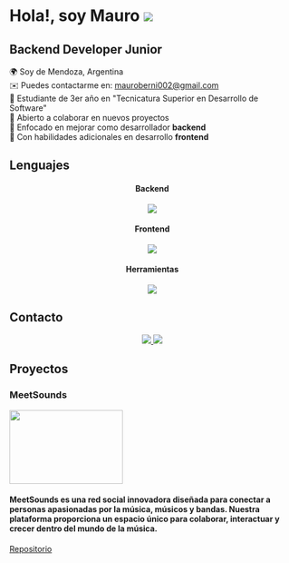 Hola!, soy Mauro ![](https://user-images.githubusercontent.com/18350557/176309783-0785949b-9127-417c-8b55-ab5a4333674e.gif)
==================================================================================================================================

Backend Developer Junior
------------------------------


🌍 Soy de Mendoza, Argentina  
✉️ Puedes contactarme en: [mauroberni002@gmail.com](mailto:mauroberni002@gmail.com)  
📖 Estudiante de 3er año en "Tecnicatura Superior en Desarrollo de Software"  
🤝 Abierto a colaborar en nuevos proyectos  
📘 Enfocado en mejorar como desarrollador **backend**  
📗 Con habilidades adicionales en desarrollo **frontend** 



<h2 >Lenguajes</h2>
<div align="center">
  <h4>Backend</h4>
    <p align="center">
  <a href="https://skillicons.dev">
    <img src="https://skillicons.dev/icons?i=python,django,mysql" />
  </a>
</p>
</div>
<div align="center">
  <h4>Frontend</h4>
  <p align="center">
  <a href="https://skillicons.dev">
    <img src="https://skillicons.dev/icons?i=html,css,react" />
  </a>
</p>
</div>
<div align="center">
  <h4>Herramientas</h4>
  <p align="center">
  <a href="https://skillicons.dev">
    <img src="https://skillicons.dev/icons?i=git,vscode,postman" />
  </a>
</p>
</div>

<h2>Contacto</h2>
<div align="center">
  <p align="center">
  <a href="https://www.linkedin.com/in/maurodev">
    <img src="https://skillicons.dev/icons?i=linkedin" />
  </a>
  <a href="mailto:mauroberni002@example.com">
    <img src="https://skillicons.dev/icons?i=gmail" />
  </a>
</p>
</div>


<h2>Proyectos</h2>
<div >
  <h3>MeetSounds</h3>
  <p>
    <a href="https://www.linkedin.com/in/maurodev">
      <img src="https://github.com/beatbuilders/meetsounds/blob/main/frontend/src/assets/Logo1.png?raw=true" width="200px" height="130px"/>
    </a>
  </p>
  <h4>
    MeetSounds es una red social innovadora diseñada para conectar a personas apasionadas por la música, músicos y bandas. Nuestra plataforma proporciona un espacio único para     
    colaborar, interactuar y crecer dentro del mundo de la música.
  </h4>
  <a href="https://github.com/beatbuilders/meetsounds">
    Repositorio
  </a>
  
</div>

